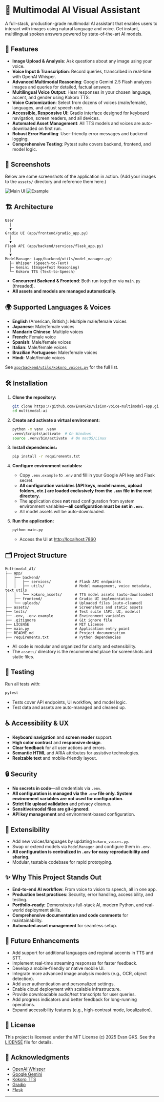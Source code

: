 # 🧠 Multimodal AI Visual Assistant

A full-stack, production-grade multimodal AI assistant that enables users to interact with images using natural language and voice. Get instant, multilingual spoken answers powered by state-of-the-art AI models.

## 🚀 Features

- **Image Upload & Analysis**: Ask questions about any image using your voice.
- **Voice Input & Transcription**: Record queries, transcribed in real-time with OpenAI Whisper.
- **Advanced Multimodal Reasoning**: Google Gemini 2.5 Flash analyzes images and queries for detailed, factual answers.
- **Multilingual Voice Output**: Hear responses in your chosen language, accent, and gender using Kokoro TTS.
- **Voice Customization**: Select from dozens of voices (male/female), languages, and adjust speech rate.
- **Accessible, Responsive UI**: Gradio interface designed for keyboard navigation, screen readers, and all devices.
- **Automated Asset Management**: All TTS models and voices are auto-downloaded on first run.
- **Robust Error Handling**: User-friendly error messages and backend logging.
- **Comprehensive Testing**: Pytest suite covers backend, frontend, and model logic.

## 📸 Screenshots

Below are some screenshots of the application in action. (Add your images to the `assets/` directory and reference them here.)

![Main UI](assets/UI_demo.png)
![Example](assets/example_demo.png)

## 🏗️ Architecture

```
User
  │
  ▼
Gradio UI (app/frontend/gradio_app.py)
  │
  ▼
Flask API (app/backend/services/flask_app.py)
  │
  ▼
ModelManager (app/backend/utils/model_manager.py)
  ├─ Whisper (Speech-to-Text)
  ├─ Gemini (Image+Text Reasoning)
  └─ Kokoro TTS (Text-to-Speech)
```

- **Concurrent Backend & Frontend**: Both run together via `main.py` (threaded).
- **All assets and models are managed automatically.**

## 🌍 Supported Languages & Voices

- **English** (American, British,): Multiple male/female voices
- **Japanese**: Male/female voices
- **Mandarin Chinese**: Multiple voices
- **French**: Female voice
- **Spanish**: Male/female voices
- **Italian**: Male/female voices
- **Brazilian Portuguese**: Male/female voices
- **Hindi**: Male/female voices

See [`app/backend/utils/kokoro_voices.py`](app/backend/utils/kokoro_voices.py) for the full list.

## 🛠️ Installation

1. **Clone the repository:**
   ```bash
   git clone https://github.com/EvanGks/vision-voice-multimodal-app.git
   cd multimodal-ai
   ```

2. **Create and activate a virtual environment:**
   ```bash
   python -m venv .venv
   .venv\Scripts\activate  # On Windows
   source .venv/bin/activate  # On macOS/Linux
   ```

3. **Install dependencies:**
   ```bash
   pip install -r requirements.txt
   ```

4. **Configure environment variables:**
   - Copy `.env.example` to `.env` and fill in your Google API key and Flask secret.
   - **All configuration variables (API keys, model names, upload folders, etc.) are loaded exclusively from the `.env` file in the root directory.**
   - The application does **not** read configuration from system environment variables—**all configuration must be set in `.env`**.
   - All model assets will be auto-downloaded.

5. **Run the application:**
   ```bash
   python main.py
   ```
   - Access the UI at [http://localhost:7860](http://localhost:7860)

## 🗂️ Project Structure

```
Multimodal_AI/
├── app/
│   ├── backend/
│   │   ├── services/           # Flask API endpoints
│   │   ├── utils/              # Model management, voice metadata, text utils
│   │   └── kokoro_assets/      # TTS model assets (auto-downloaded)
│   ├── frontend/               # Gradio UI implementation
│   └── uploads/                # Uploaded files (auto-cleaned)
├── assets/                     # Screenshots and static assets
├── tests/                      # Test suite (API, UI, models)
├── .env, .env.example          # Environment variables
├── .gitignore                  # Git ignore file
├── LICENSE                     # MIT License
├── main.py                     # Application entry point
├── README.md                   # Project documentation
├── requirements.txt            # Python dependencies
```

- All code is modular and organized for clarity and extensibility.
- The `assets/` directory is the recommended place for screenshots and static files.

## 🧪 Testing

Run all tests with:
```bash
pytest
```
- Tests cover API endpoints, UI workflow, and model logic.
- Test data and assets are auto-managed and cleaned up.

## ♿ Accessibility & UX

- **Keyboard navigation** and **screen reader** support.
- **High color contrast** and **responsive design**.
- **Clear feedback** for all user actions and errors.
- **Semantic HTML** and ARIA attributes for assistive technologies.
- **Resizable text** and mobile-friendly layout.

## 🔒 Security

- **No secrets in code**—all credentials via `.env`.
- **All configuration is managed via the `.env` file only. System environment variables are not used for configuration.**
- **Strict file upload validation** and privacy cleanup.
- **Sensitive/model files are git-ignored.**
- **API key management** and environment-based configuration.

## 🧩 Extensibility

- Add new voices/languages by updating `kokoro_voices.py`.
- Swap or extend models via `ModelManager` and configure them in `.env`.
- **All configuration is centralized in `.env` for easy reproducibility and sharing.**
- Modular, testable codebase for rapid prototyping.

## ✨ Why This Project Stands Out

- **End-to-end AI workflow**: From voice to vision to speech, all in one app.
- **Production best practices**: Security, error handling, accessibility, and testing.
- **Portfolio-ready**: Demonstrates full-stack AI, modern Python, and real-world deployment skills.
- **Comprehensive documentation and code comments** for maintainability.
- **Automated asset management** for seamless setup.

## 🚀 Future Enhancements

- Add support for additional languages and regional accents in TTS and STT.
- Implement real-time streaming responses for faster feedback.
- Develop a mobile-friendly or native mobile UI.
- Integrate more advanced image analysis models (e.g., OCR, object detection).
- Add user authentication and personalized settings.
- Enable cloud deployment with scalable infrastructure.
- Provide downloadable audio/text transcripts for user queries.
- Add progress indicators and better feedback for long-running operations.
- Expand accessibility features (e.g., high-contrast mode, localization).

## 📄 License

This project is licensed under the MIT License (c) 2025 Evan GKS. See the [LICENSE](LICENSE) file for details.

## 🙏 Acknowledgments

- [OpenAI Whisper](https://huggingface.co/openai/whisper-tiny)
- [Google Gemini](https://ai.google.dev/)
- [Kokoro TTS](https://github.com/hexgrad/Kokoro)
- [Gradio](https://gradio.app/)
- [Flask](https://flask.palletsprojects.com/)

---